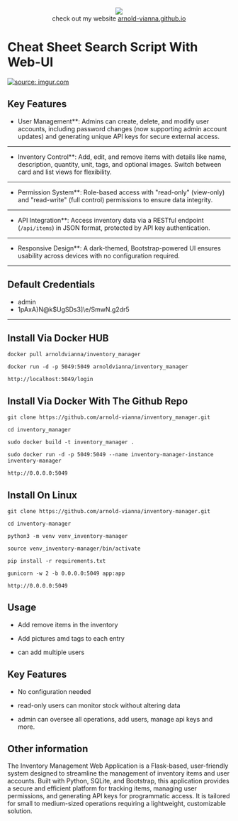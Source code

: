 <p align=center>
  <br>
  <a href="https://github.com/arnold-vianna?tab=repositories" target="_blank"><img src="https://avatars.githubusercontent.com/u/113808475?v=4"/></a>
  <br>
  <span>check out my website <a href="https://arnold-vianna.github.io/">arnold-vianna.github.io</a></span>
  <br>
</p>



# Cheat Sheet Search Script With Web-UI

<a href="https://imgur.com/heaERZL"><img src="https://imgur.com/heaERZL.png" title="source: imgur.com" /></a>

## Key Features 
* User Management**: Admins can create, delete, and modify user accounts, including password changes (now supporting admin account updates) and generating unique API keys for secure external access.

--------

* Inventory Control**: Add, edit, and remove items with details like name, description, quantity, unit, tags, and optional images. Switch between card and list views for flexibility.

--------

* Permission System**: Role-based access with "read-only" (view-only) and "read-write" (full control) permissions to ensure data integrity.

---------

* API Integration**: Access inventory data via a RESTful endpoint (`/api/items`) in JSON format, protected by API key authentication.

---------

* Responsive Design**: A dark-themed, Bootstrap-powered UI ensures usability across devices with no configuration required.


----------
## Default Credentials

* admin
* 1pAxA}N@k$UgSDs3]\e/SmwN.g2dr5

--------
## Install Via Docker HUB


```console
docker pull arnoldvianna/inventory_manager
```

```console
docker run -d -p 5049:5049 arnoldvianna/inventory_manager
```

```console
http://localhost:5049/login
```




## Install Via Docker With The Github Repo

```console
git clone https://github.com/arnold-vianna/inventory_manager.git
```

```console
cd inventory_manager
```

```console
sudo docker build -t inventory_manager .
```

```console
sudo docker run -d -p 5049:5049 --name inventory-manager-instance inventory-manager
```

```console
http://0.0.0.0:5049
```




## Install On Linux

```console
git clone https://github.com/arnold-vianna/inventory-manager.git
```

```console
cd inventory-manager
```

```console
python3 -m venv venv_inventory-manager
```

```console
source venv_inventory-manager/bin/activate
```

```console
pip install -r requirements.txt
```

```console
gunicorn -w 2 -b 0.0.0.0:5049 app:app
```

```console
http://0.0.0.0:5049
```

## Usage

* Add remove items in the inventory 

* Add pictures amd tags to each entry

* can add multiple users





## Key Features

* No configuration needed 

* read-only users can monitor stock without altering data

* admin can oversee all operations, add users, manage api keys and more.




## Other information

The Inventory Management Web Application is a Flask-based, user-friendly system designed to streamline the management of inventory items and user accounts. Built with Python, SQLite, and Bootstrap, this application provides a secure and efficient platform for tracking items, managing user permissions, and generating API keys for programmatic access. It is tailored for small to medium-sized operations requiring a lightweight, customizable solution.

